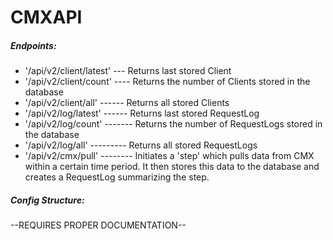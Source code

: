 # CMXAPI

##### Endpoints:

- '/api/v2/client/latest' --- Returns last stored Client
- '/api/v2/client/count' ---- Returns the number of Clients stored in the database
- '/api/v2/client/all' ------ Returns all stored Clients
- '/api/v2/log/latest' ------ Returns last stored RequestLog
- '/api/v2/log/count' ------- Returns the number of RequestLogs stored in the database
- '/api/v2/log/all' --------- Returns all stored RequestLogs
- '/api/v2/cmx/pull' -------- Initiates a 'step' which pulls data from CMX within a certain time period. It then stores this data to the                                   database and creates a RequestLog summarizing the step.

##### Config Structure:

--REQUIRES PROPER DOCUMENTATION--